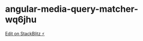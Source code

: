 # angular-media-query-matcher-wq6jhu

[Edit on StackBlitz ⚡️](https://stackblitz.com/edit/angular-media-query-matcher-wq6jhu)